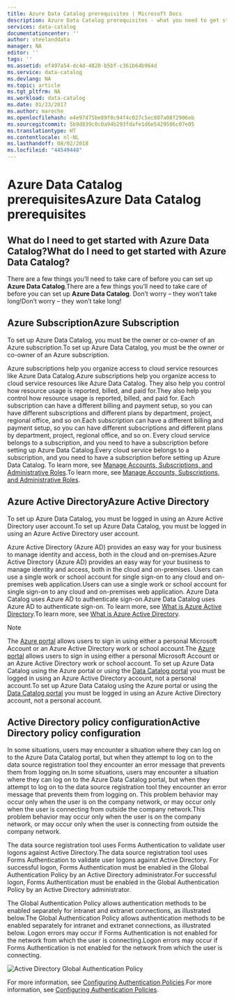 ```yaml
---
title: Azure Data Catalog prerequisites | Microsoft Docs
description: Azure Data Catalog prerequisites - what you need to get started with Azure Data Catalog.
services: data-catalog
documentationcenter: ''
author: steelanddata
manager: NA
editor: ''
tags: ''
ms.assetid: ef497a54-dc4d-4820-b5bf-c361b64b964d
ms.service: data-catalog
ms.devlang: NA
ms.topic: article
ms.tgt_pltfrm: NA
ms.workload: data-catalog
ms.date: 01/23/2017
ms.author: maroche
ms.openlocfilehash: e4e97d75be89f0c94f4c027c5ec807a08f2906eb
ms.sourcegitcommit: 5b9d839c0c0a94b293fdafe1d6e5429506c07e05
ms.translationtype: HT
ms.contentlocale: nl-NL
ms.lasthandoff: 08/02/2018
ms.locfileid: "44549448"
---
```

# <a name="azure-data-catalog-prerequisites"></a><span data-ttu-id="b6dcb-103">Azure Data Catalog prerequisites</span><span class="sxs-lookup"><span data-stu-id="b6dcb-103">Azure Data Catalog prerequisites</span></span>
## <a name="what-do-i-need-to-get-started-with-azure-data-catalog"></a><span data-ttu-id="b6dcb-104">What do I need to get started with Azure Data Catalog?</span><span class="sxs-lookup"><span data-stu-id="b6dcb-104">What do I need to get started with Azure Data Catalog?</span></span>
<span data-ttu-id="b6dcb-105">There are a few things you’ll need to take care of before you can set up **Azure Data Catalog**.</span><span class="sxs-lookup"><span data-stu-id="b6dcb-105">There are a few things you’ll need to take care of before you can set up **Azure Data Catalog**.</span></span> <span data-ttu-id="b6dcb-106">Don’t worry – they won’t take long!</span><span class="sxs-lookup"><span data-stu-id="b6dcb-106">Don’t worry – they won’t take long!</span></span>

## <a name="azure-subscription"></a><span data-ttu-id="b6dcb-107">Azure Subscription</span><span class="sxs-lookup"><span data-stu-id="b6dcb-107">Azure Subscription</span></span>
<span data-ttu-id="b6dcb-108">To set up Azure Data Catalog, you must be the owner or co-owner of an Azure subscription.</span><span class="sxs-lookup"><span data-stu-id="b6dcb-108">To set up Azure Data Catalog, you must be the owner or co-owner of an Azure subscription.</span></span>

<span data-ttu-id="b6dcb-109">Azure subscriptions help you organize access to cloud service resources like Azure Data Catalog.</span><span class="sxs-lookup"><span data-stu-id="b6dcb-109">Azure subscriptions help you organize access to cloud service resources like Azure Data Catalog.</span></span> <span data-ttu-id="b6dcb-110">They also help you control how resource usage is reported, billed, and paid for.</span><span class="sxs-lookup"><span data-stu-id="b6dcb-110">They also help you control how resource usage is reported, billed, and paid for.</span></span> <span data-ttu-id="b6dcb-111">Each subscription can have a different billing and payment setup, so you can have different subscriptions and different plans by department, project, regional office, and so on.</span><span class="sxs-lookup"><span data-stu-id="b6dcb-111">Each subscription can have a different billing and payment setup, so you can have different subscriptions and different plans by department, project, regional office, and so on.</span></span> <span data-ttu-id="b6dcb-112">Every cloud service belongs to a subscription, and you need to have a subscription before setting up Azure Data Catalog.</span><span class="sxs-lookup"><span data-stu-id="b6dcb-112">Every cloud service belongs to a subscription, and you need to have a subscription before setting up Azure Data Catalog.</span></span> <span data-ttu-id="b6dcb-113">To learn more, see [Manage Accounts, Subscriptions, and Administrative Roles](../active-directory/active-directory-assign-admin-roles.md).</span><span class="sxs-lookup"><span data-stu-id="b6dcb-113">To learn more, see [Manage Accounts, Subscriptions, and Administrative Roles](../active-directory/active-directory-assign-admin-roles.md).</span></span>

## <a name="azure-active-directory"></a><span data-ttu-id="b6dcb-114">Azure Active Directory</span><span class="sxs-lookup"><span data-stu-id="b6dcb-114">Azure Active Directory</span></span>
<span data-ttu-id="b6dcb-115">To set up Azure Data Catalog, you must be logged in using an Azure Active Directory user account.</span><span class="sxs-lookup"><span data-stu-id="b6dcb-115">To set up Azure Data Catalog, you must be logged in using an Azure Active Directory user account.</span></span>

<span data-ttu-id="b6dcb-116">Azure Active Directory (Azure AD) provides an easy way for your business to manage identity and access, both in the cloud and on-premises.</span><span class="sxs-lookup"><span data-stu-id="b6dcb-116">Azure Active Directory (Azure AD) provides an easy way for your business to manage identity and access, both in the cloud and on-premises.</span></span> <span data-ttu-id="b6dcb-117">Users can use a single work or school account for single sign-on to any cloud and on-premises web application.</span><span class="sxs-lookup"><span data-stu-id="b6dcb-117">Users can use a single work or school account for single sign-on to any cloud and on-premises web application.</span></span> <span data-ttu-id="b6dcb-118">Azure Data Catalog uses Azure AD to authenticate sign-on.</span><span class="sxs-lookup"><span data-stu-id="b6dcb-118">Azure Data Catalog uses Azure AD to authenticate sign-on.</span></span> <span data-ttu-id="b6dcb-119">To learn more, see [What is Azure Active Directory](../active-directory/active-directory-whatis.md).</span><span class="sxs-lookup"><span data-stu-id="b6dcb-119">To learn more, see [What is Azure Active Directory](../active-directory/active-directory-whatis.md).</span></span>

> [!NOTE]
> <span data-ttu-id="b6dcb-120">The [Azure portal](http://portal.azure.com/) allows users to sign in using either a personal Microsoft Account or an Azure Active Directory work or school account.</span><span class="sxs-lookup"><span data-stu-id="b6dcb-120">The [Azure portal](http://portal.azure.com/) allows users to sign in using either a personal Microsoft Account or an Azure Active Directory work or school account.</span></span> <span data-ttu-id="b6dcb-121">To set up Azure Data Catalog using the Azure portal or using the [Data Catalog portal](http://www.azuredatacatalog.com) you must be logged in using an Azure Active Directory account, not a personal account.</span><span class="sxs-lookup"><span data-stu-id="b6dcb-121">To set up Azure Data Catalog using the Azure portal or using the [Data Catalog portal](http://www.azuredatacatalog.com) you must be logged in using an Azure Active Directory account, not a personal account.</span></span>
>
>

## <a name="active-directory-policy-configuration"></a><span data-ttu-id="b6dcb-122">Active Directory policy configuration</span><span class="sxs-lookup"><span data-stu-id="b6dcb-122">Active Directory policy configuration</span></span>
<span data-ttu-id="b6dcb-123">In some situations, users may encounter a situation where they can log on to the Azure Data Catalog portal, but when they attempt to log on to the data source registration tool they encounter an error message that prevents them from logging on.</span><span class="sxs-lookup"><span data-stu-id="b6dcb-123">In some situations, users may encounter a situation where they can log on to the Azure Data Catalog portal, but when they attempt to log on to the data source registration tool they encounter an error message that prevents them from logging on.</span></span> <span data-ttu-id="b6dcb-124">This problem behavior may occur only when the user is on the company network, or may occur only when the user is connecting from outside the company network.</span><span class="sxs-lookup"><span data-stu-id="b6dcb-124">This problem behavior may occur only when the user is on the company network, or may occur only when the user is connecting from outside the company network.</span></span>

<span data-ttu-id="b6dcb-125">The data source registration tool uses Forms Authentication to validate user logons against Active Directory.</span><span class="sxs-lookup"><span data-stu-id="b6dcb-125">The data source registration tool uses Forms Authentication to validate user logons against Active Directory.</span></span> <span data-ttu-id="b6dcb-126">For successful logon, Forms Authentication must be enabled in the Global Authentication Policy by an Active Directory administrator.</span><span class="sxs-lookup"><span data-stu-id="b6dcb-126">For successful logon, Forms Authentication must be enabled in the Global Authentication Policy by an Active Directory administrator.</span></span>

<span data-ttu-id="b6dcb-127">The Global Authentication Policy allows authentication methods to be enabled separately for intranet and extranet connections, as illustrated below.</span><span class="sxs-lookup"><span data-stu-id="b6dcb-127">The Global Authentication Policy allows authentication methods to be enabled separately for intranet and extranet connections, as illustrated below.</span></span> <span data-ttu-id="b6dcb-128">Logon errors may occur if Forms Authentication is not enabled for the network from which the user is connecting.</span><span class="sxs-lookup"><span data-stu-id="b6dcb-128">Logon errors may occur if Forms Authentication is not enabled for the network from which the user is connecting.</span></span>

 ![Active Directory Global Authentication Policy](https://docstestmedia1.blob.core.windows.net/azure-media/articles/data-catalog/media/data-catalog-prerequisites/global-auth-policy.png)

<span data-ttu-id="b6dcb-130">For more information, see [Configuring Authentication Policies](https://technet.microsoft.com/library/dn486781.aspx).</span><span class="sxs-lookup"><span data-stu-id="b6dcb-130">For more information, see [Configuring Authentication Policies](https://technet.microsoft.com/library/dn486781.aspx).</span></span>

